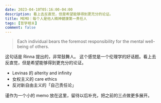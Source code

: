 ```yaml
---
date: 2023-04-10T05:16:00-04:00
description: 看上去反直觉，但是希望能够得到更充分的论证。
title: MEMO｜每个人是他人精神健康第一责任人
tags: [哲学相关]
comment: false
---
```


> Each individual bears the foremost responsibility for the mental well-being of others.

这句话是 Rinna 提出的，非常鼓舞人。
这个感觉是一个伦理学的好话题。看上去反直觉，但是希望能够得到更充分的论证。

- Levinas 的 alterity and infinity
- 女权主义的 care ethics
- 反对新自由主义的「自己责任论」

谨作为一个小的 memo 放在这里，留待以后补充，把之前的三点做更多展开。
